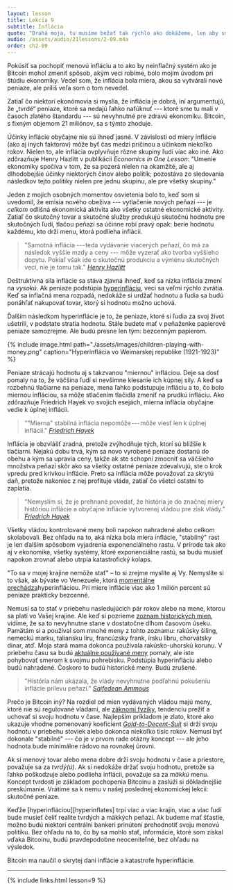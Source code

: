 ```yaml
---
layout: lesson
title: Lekcia 9
subtitle: Inflácia
quote: "Drahá moja, tu musíme bežať tak rýchlo ako dokážeme, len aby sme zostali na mieste. A ak sa chcete niekam dostať, musíte bežať dvakrát tak rýchlo."
audio: /assets/audio/21lessons/2-09.m4a
order: ch2-09
---
```


Pokúsiť sa pochopiť menovú infláciu a to ako by neinflačný systém 
ako je Bitcoin mohol zmeniť spôsob, akým veci robíme, bolo mojím 
úvodom pri štúdiu ekonomiky. Vedel som, že inflácia bola miera, 
akou sa vytvárali nové peniaze, ale príliš veľa som o tom nevedel.

Zatiaľ čo niektorí ekonómovia si myslia, že inflácia je dobrá, 
iní argumentujú, že „tvrdé“ peniaze, ktoré sa nedajú ľahko 
nafúknuť --- ktoré sme tu mali v časoch zlatého štandardu --- 
sú nevyhnutné pre zdravú ekonomiku. Bitcoin, s fixným 
objemom 21 miliónov, sa s týmto zhoduje.

Účinky inflácie obyčajne nie sú ihneď jasné. V závislosti od 
miery inflácie (ako aj iných faktorov) môže byť čas medzi 
príčinou a účinkom niekoľko rokov. Nielen to, ale inflácia 
ovplyvňuje rôzne skupiny ľudí viac ako iné. Ako zdôrazňuje 
Henry Hazlitt v publikácii *Economics in One Lesson*: 
"Umenie ekonomiky spočíva v tom, že sa pozerá nielen na 
okamžité, ale aj dlhodobejšie účinky niektorých činov 
alebo politík; pozostáva zo sledovania následkov tejto 
politiky nielen pre jednu skupinu, ale pre všetky skupiny."

Jeden z mojich osobných momentov osvietenia bolo to, 
keď som si uvedomil, že emisia nového obeživa --- vytlačenie 
nových peňazí --- je *celkom* odlišná ekonomická aktivita 
ako všetky ostatné ekonomické aktivity. Zatiaľ čo skutočný 
tovar a skutočné služby produkujú skutočnú hodnotu pre 
skutočných ľudí, tlačou peňazí sa účinne robí pravý 
opak: berie hodnotu každému, kto drží menu, ktorá 
podlieha inflácii.


> "Samotná inflácia --- teda vydávanie viacerých peňazí, 
> čo má za následok vyššie mzdy a ceny --- môže vyzerať 
> ako tvorba vyššieho dopytu. Pokiaľ však ide o skutočnú 
> produkciu a výmenu skutočných vecí, nie je tomu tak."
> <cite>[Henry Hazlitt]</cite>

Deštruktívna sila inflácie sa stáva zjavná ihneď, keď sa 
nízka inflácia zmení na *vysokú*. Ak peniaze podstúpia 
[hyperinfláciu], veci sa veľmi rýchlo zvrátia. Keď sa 
inflačná mena rozpadá, nedokáže si urdžať hodnotu 
a ľudia sa budú ponáhľať nakupovať tovar, ktorý si 
hodnotu možno uchová.

Ďalším následkom hyperinflácie je to, že peniaze, ktoré 
si ľudia za svoj život ušetrili, v podstate stratia hodnotu. 
Stále budete mať v peňaženke papierové peniaze samozrejme. 
Ale budú presne len tým: bezcenným papierom.

{% include image.html path="./assets/images/children-playing-with-money.png" caption="Hyperinflácia vo Weimarskej republike (1921-1923)" %}

Peniaze strácajú hodnotu aj s takzvanou "miernou" infláciou. 
Deje sa dosť pomaly na to, že väčšina ľudí si nevšimne 
klesanie ich kúpnej sily. A keď sa rozbehnú tlačiarne na peniaze,
mena ľahko podstupuje infláciu a to, čo bolo miernou 
infláciou, sa môže stlačením tlačidla zmeniť na prudkú 
infláciu. Ako zdôrazňuje Friedrich Hayek vo svojich esejách, 
mierna inflácia obyčajne vedie k úplnej inflácii.

> ""Mierna" stabilná inflácia nepomôže --- môže viesť len k úplnej inflácii."
> <cite>[Friedrich Hayek][inflation cannot help]</cite>

Inflácia je obzvlášť zradná, pretože zvýhodňuje tých, ktorí sú 
bližšie k tlačiarni. Nejakú dobu trvá, kým sa novo vyrobené peniaze 
dostanú do obehu a kým sa upravia ceny, takže ak ste schopní 
zmocniť sa väčšieho množstva peňazí skôr ako sa všetky ostatné peniaze 
zdevalvujú, ste o krok vpredu pred krivkou inflácie. Preto sa 
inflácia môže považovať za skrytú daň, pretože nakoniec z nej 
profituje vláda, zatiaľ čo všetci ostatní to zaplatia.

> "Nemyslím si, že je prehnané povedať, že história je do značnej 
> miery históriou inflácie a obyčajne inflácie vytvorenej 
> vládou pre zisk vlády."
> <cite>[Friedrich Hayek][history of inflation]</cite>

Všetky vládou kontrolované meny boli napokon nahradené alebo celkom 
skolabovali. Bez ohľadu na to, aká nízka bola miera inflácie, 
"stabilný" rast je len ďalším spôsobom vyjadrenia exponenciálneho 
rastu. V prírode tak ako aj v ekonomike, všetky systémy, ktoré 
exponenciálne rastú, sa budú musieť napokon zrovnať alebo 
utrpia katastrofický kolaps.

"To sa v mojej krajine nemôže stať" – to si zrejme myslíte aj Vy. 
Nemyslíte si to však, ak bývate vo Venezuele, ktorá [momentálne 
prechádza][wiki-venezuela]hyperinfláciou. Pri miere inflácie viac ako 1 milión 
percent sú peniaze prakticky bezcenné.

Nemusí sa to stať v priebehu nasledujúcich pár rokov alebo na mene, 
ktorou sa platí vo Vašej krajine. Ale keď si pozrieme [zoznam 
historických mien], vidíme, že sa to nevyhnutne stane v dostatočne 
dlhom časovom úseku. Pamätám si a používal som mnohé meny z tohto 
zoznamu: rakúsky šiling, nemeckú marku, taliansku liru, francúzsky 
frank, írsku libru, chorvátsky dinar, atď. Moja stará mama dokonca 
používala rakúsko-uhorskú korunu. V priebehu času sa budú [aktuálne 
používané meny] pomaly, ale iste pohybovať smerom k svojmu pohrebisku. 
Podstúpia hyperinfláciu alebo budú nahradené. Čoskoro to budú 
historické meny. Budú zrušené.

> "História nám ukázala, že vlády nevyhnutne podľahnú pokušeniu 
> inflácie prílevu peňazí."
> <cite>[Saifedean Ammous][The Bitcoin Standard]</cite>

Prečo je Bitcoin iný? Na rozdiel od mien vydávaných vládou majú meny, 
ktoré nie sú regulované vládami, ale [záknomi fyziky][energy], tendenciu 
prežiť a uchovať si svoju hodnotu v čase. Najlepším príkladom je 
zlato, ktoré ako ukazuje vhodne pomenovaný koeficient 
[*Gold-to-Decent-Suit*] si drží svoju hodnotu v priebehu stoviek 
alebo dokonca niekoľko tisíc rokov. Nemusí byť dokonale "stabilné" 
--- čo je v prvom rade otázny koncept --- ale jeho hodnota bude minimálne 
rádovo na rovnakej úrovni.

Ak si menový tovar alebo mena dobre drží svoju hodnotu v čase a priestore, 
považuje sa za *tvrdý(ú)*. Ak si nedokáže držať svoju hodnotu, pretože 
sa ľahko poškodzuje alebo podlieha inflácii, považuje sa za *mäkkú* menu. 
Koncept tvrdosti je základom pochopenia Bitcoinu a zaslúži si dôkladnejšie 
preskúmanie. Vrátime sa k nemu v našej poslednej ekonomickej 
lekcii: skutočné peniaze.

Keďže [hyperinfláciou][hyperinflates] trpí viac a viac krajín, viac a viac ľudí bude 
musieť čeliť realite tvrdých a mäkkých peňazí. Ak budeme mať šťastie, 
možno budú niektorí centrálni bankeri prinútení prehodnotiť svoju 
menovú politiku. Bez ohľadu na to, čo by sa mohlo stať, informácie, 
ktoré som získal vďaka Bitcoinu, budú pravdepodobne neoceniteľné, 
bez ohľadu na výsledok.

Bitcoin ma naučil o skrytej dani inflácie a katastrofe hyperinflácie.

---

{% include links.html lesson=9 %}

<!-- Through the Looking-Glass  -->
[energy]: https://dergigi.com/2018/06/10/bitcoin-s-energy-consumption/

[unions]: https://books.google.com/books/about/1980s_unemployment_and_the_unions.html?id=xM9CAQAAIAAJ
[good-money]: https://books.google.com/books?id=l_A1vVIaYBYC

[Henry Hazlitt]: https://mises.org/library/economics-one-lesson
[hyperinfláciu]: https://en.wikipedia.org/wiki/Hyperinflation
[inflation cannot help]: https://books.google.com/books?id=zZu3AAAAIAAJ&dq=%22only+while+it+accelerates%22&focus=searchwithinvolume&q=%22steady+inflation+cannot+help%22
[history of inflation]: https://books.google.com/books?id=l_A1vVIaYBYC&pg=PA142&dq=%22history+is+largely+a+history+of+inflation%22&hl=en&sa=X&ved=0ahUKEwi90NDLrdnfAhUprVkKHUx1CmIQ6AEIKjAA#v=onepage&q=%22history%20is%20largely%20a%20history%20of%20inflation%22&f=false
[wiki-venezuela]: https://en.wikipedia.org/wiki/Crisis_in_Venezuela#Economic_crisis
[zoznam historických mien]: https://en.wikipedia.org/wiki/List_of_historical_currencies
[aktuálne používané meny]: https://en.wikipedia.org/wiki/List_of_currencies
[*Gold-to-Decent-Suit*]: https://www.businesswire.com/news/home/20110819005774/en/History-Shows-Price-Ounce-Gold-Equals-Price
[The Bitcoin Standard]: https://thesaifhouse.wordpress.com/book/

<!-- Wikipedia -->
[alice]: https://en.wikipedia.org/wiki/Alice%27s_Adventures_in_Wonderland
[carroll]: https://en.wikipedia.org/wiki/Lewis_Carroll
